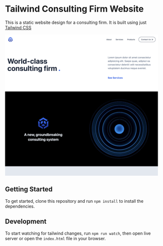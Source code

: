 # Tailwind Consulting Firm Website

This is a static website design for a consulting firm. It is built using just [Tailwind CSS](https://tailwindcss.com/)

![Website Screenshot](./img/screenshot.png 'Website Screenshot')

## Getting Started

To get started, clone this repository and run `npm install` to install the dependencies.

## Development

To start watching for tailwind changes, run `npm run watch`, then open live server or open the `index.html` file in your browser.

